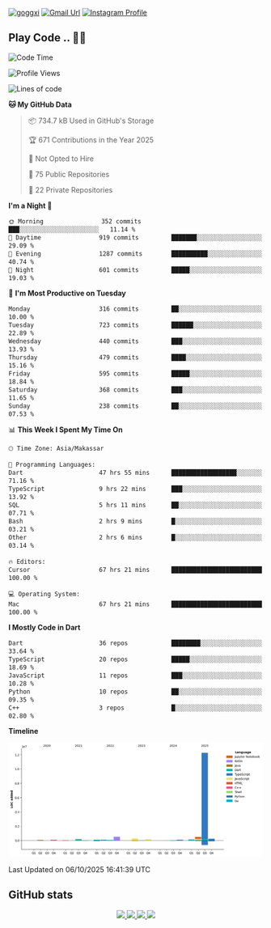 [![goggxi](https://img.shields.io/badge/Portofolio-Goggxi-orange)](https://goggxi.github.io)
[![Gmail Url](https://img.shields.io/twitter/url?label=Goggxi@gmail.com&logo=gmail&style=social&url=http%3A%2F%2Fmailto%3Acontact.Goggxi@gmail.com)](mailto:Goggxi@gmail.com) [![Instagram Profile](https://img.shields.io/twitter/url?label=moh_rifkan&logo=instagram&style=social&url=https://www.instagram.com/moh_rifkan/)](https://www.instagram.com/moh_rifkan/)

## Play Code .. 💬🚀

<!-- [![Moh Rifkan GitHub stats](https://github-readme-stats.vercel.app/api?username=goggxi&count_private=true&show_icons=true&theme=dracula&custom_title=Goggxi%20Statistic%20🚀)](https://github.com/goggxi/goggxi)

[![Top Langs](https://github-readme-stats.vercel.app/api/top-langs/?username=goggxi&langs_count=8&layout=compact&show_icons=true&theme=dracula)](https://github.com/goggxi/goggxi) -->

<!--START_SECTION:waka-->
![Code Time](http://img.shields.io/badge/Code%20Time-4%2C668%20hrs%206%20mins-blue)

![Profile Views](http://img.shields.io/badge/Profile%20Views-8-blue)

![Lines of code](https://img.shields.io/badge/From%20Hello%20World%20I%27ve%20Written-15.0%20million%20lines%20of%20code-blue)

**🐱 My GitHub Data** 

> 📦 734.7 kB Used in GitHub's Storage 
 > 
> 🏆 671 Contributions in the Year 2025
 > 
> 🚫 Not Opted to Hire
 > 
> 📜 75 Public Repositories 
 > 
> 🔑 22 Private Repositories 
 > 
**I'm a Night 🦉** 

```text
🌞 Morning                352 commits         ███░░░░░░░░░░░░░░░░░░░░░░   11.14 % 
🌆 Daytime                919 commits         ███████░░░░░░░░░░░░░░░░░░   29.09 % 
🌃 Evening                1287 commits        ██████████░░░░░░░░░░░░░░░   40.74 % 
🌙 Night                  601 commits         █████░░░░░░░░░░░░░░░░░░░░   19.03 % 
```
📅 **I'm Most Productive on Tuesday** 

```text
Monday                   316 commits         ██░░░░░░░░░░░░░░░░░░░░░░░   10.00 % 
Tuesday                  723 commits         ██████░░░░░░░░░░░░░░░░░░░   22.89 % 
Wednesday                440 commits         ███░░░░░░░░░░░░░░░░░░░░░░   13.93 % 
Thursday                 479 commits         ████░░░░░░░░░░░░░░░░░░░░░   15.16 % 
Friday                   595 commits         █████░░░░░░░░░░░░░░░░░░░░   18.84 % 
Saturday                 368 commits         ███░░░░░░░░░░░░░░░░░░░░░░   11.65 % 
Sunday                   238 commits         ██░░░░░░░░░░░░░░░░░░░░░░░   07.53 % 
```


📊 **This Week I Spent My Time On** 

```text
🕑︎ Time Zone: Asia/Makassar

💬 Programming Languages: 
Dart                     47 hrs 55 mins      ██████████████████░░░░░░░   71.16 % 
TypeScript               9 hrs 22 mins       ███░░░░░░░░░░░░░░░░░░░░░░   13.92 % 
SQL                      5 hrs 11 mins       ██░░░░░░░░░░░░░░░░░░░░░░░   07.71 % 
Bash                     2 hrs 9 mins        █░░░░░░░░░░░░░░░░░░░░░░░░   03.21 % 
Other                    2 hrs 6 mins        █░░░░░░░░░░░░░░░░░░░░░░░░   03.14 % 

🔥 Editors: 
Cursor                   67 hrs 21 mins      █████████████████████████   100.00 % 

💻 Operating System: 
Mac                      67 hrs 21 mins      █████████████████████████   100.00 % 
```

**I Mostly Code in Dart** 

```text
Dart                     36 repos            ████████░░░░░░░░░░░░░░░░░   33.64 % 
TypeScript               20 repos            █████░░░░░░░░░░░░░░░░░░░░   18.69 % 
JavaScript               11 repos            ███░░░░░░░░░░░░░░░░░░░░░░   10.28 % 
Python                   10 repos            ██░░░░░░░░░░░░░░░░░░░░░░░   09.35 % 
C++                      3 repos             █░░░░░░░░░░░░░░░░░░░░░░░░   02.80 % 
```



**Timeline**

![Lines of Code chart](https://raw.githubusercontent.com/Goggxi/Goggxi/main/assets/bar_graph.png)


 Last Updated on 06/10/2025 16:41:39 UTC
<!--END_SECTION:waka-->

## GitHub stats

<p align="center">
  <a href="https://github.com/goggxi">
    <img src="http://github-profile-summary-cards.vercel.app/api/cards/profile-details?username=goggxi&theme=transparent" />
  </a>
  <a href="https://github.com/goggxi">
    <img src="https://github-readme-streak-stats.herokuapp.com/?user=goggxi&hide_border=true&card_width=338&theme=transparent" />
  </a>
  <a href="https://github.com/goggxi">
    <img src="http://github-profile-summary-cards.vercel.app/api/cards/stats?username=goggxi&theme=transparent" />
  </a>
  <a href="https://github.com/goggxi">
    <img src="https://github-readme-stats.vercel.app/api/top-langs/?username=goggxi&langs_count=10&exclude_repo=&hide=c,makefile,html,css,sass,nix,nunjucks,tsql,dockerfile,shell&card_width=699&hide_border=true&theme=transparent" />
  </a>
  <!-- <br/>
  <a href="https://github.com/goggxi">
    <img src="https://komarev.com/ghpvc/?username=goggxi&color=blue&style=flat" />
  </a> -->
</p>
